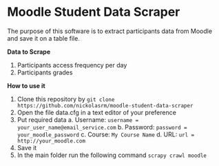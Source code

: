 # Moodle Student Data Scraper
The purpose of this software is to extract participants data from Moodle and save it on a table file.

**Data to Scrape**
1. Participants access frequency per day
2. Participants grades

**How to use it**
1. Clone this repository by `git clone https://github.com/nickolasrm/moodle-student-data-scraper`
2. Open the file data.cfg in a text editor of your preference
3. Put required data
  a. Username: `username = your_user_name@email_service.com`
  b. Password: `password = your_moodle_password`
  c. Course: `My Course Name`
  d. URL: `url = http://your_moodle.com`
4. Save it
5. In the main folder run the following command `scrapy crawl moodle`
